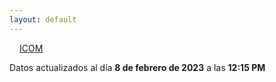```yaml
---
layout: default
---
```

<a href="planes/ICOM/" style="padding: 1rem;">ICOM</a>
<p class_="text-center text-muted">Datos actualizados al día <b>8 de febrero de 2023</b> a las <b>12:15 PM</b></p>